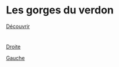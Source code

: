 # Les gorges du verdon
[Découvrir](https://www.google.com/url?sa=i&url=https%3A%2F%2Flesgorgesduverdon.fr%2Fgorges-du-verdon%2F&psig=AOvVaw2FJVry5XgBpJ2rhKa7xb_S&ust=1696944207096000&source=images&cd=vfe&opi=89978449&ved=0CBEQjRxqFwoTCPDZ_viH6YEDFQAAAAAdAAAAABA)

#

[Droite](https://github.com/Yacine-Oussadi/TP_Techmed_Groupe_1_Labyrinth/blob/main/UCA.md)

[Gauche](https://github.com/Yacine-Oussadi/TP_Techmed_Groupe_1_Labyrinth/blob/main/For%C3%AAt.md)